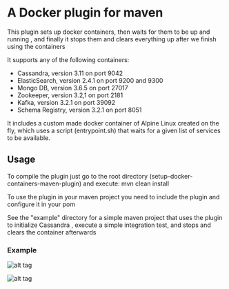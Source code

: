 # A Docker plugin for maven

This plugin sets up docker containers, then waits for them to be up and running , and
finally it stops them and clears everything up after we finish using the containers 

It supports any of the following containers:

- Cassandra, version 3.11 on port 9042
- ElasticSearch, version 2.4.1 on port 9200 and 9300
- Mongo DB, version 3.6.5 on port 27017
- Zookeeper, version 3.2,1 on port 2181
- Kafka, version 3.2.1 on port 39092
- Schema Registry, version 3.2.1 on port 8051

It includes a custom made docker container of Alpine Linux created on the fly, which uses a script
(entrypoint.sh) that waits for a given list of services to be available.



## Usage

To compile the plugin just go to the root directory (setup-docker-containers-maven-plugin)
and execute:  mvn clean install

To use the plugin in your maven project you need to include the plugin and configure it in your pom

See the "example" directory for a simple maven project that uses the plugin to initialize
Cassandra , execute a simple integration test, and stops and clears the container afterwards


### Example 
![alt tag](https://user-images.githubusercontent.com/9953482/57903650-97af6e80-7834-11e9-8a95-c8022d939271.png)

![alt tag](https://user-images.githubusercontent.com/9953482/57903760-2623f000-7835-11e9-99c5-12650064d78b.png)




